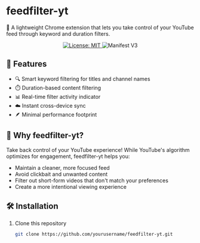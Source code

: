 # feedfilter-yt

🎯 A lightweight Chrome extension that lets you take control of your YouTube feed through keyword and duration filters.

<div align="center">
  <!-- Add badges here -->
  <a href="LICENSE">
    <img src="https://img.shields.io/badge/License-MIT-blue.svg" alt="License: MIT">
  </a>
  <img src="https://img.shields.io/badge/Manifest-V3-green" alt="Manifest V3">
</div>

## 🚀 Features
- 🔍 Smart keyword filtering for titles and channel names
- ⏱️ Duration-based content filtering
- 📊 Real-time filter activity indicator
- ☁️ Instant cross-device sync
- 🪶 Minimal performance footprint

## 🎯 Why feedfilter-yt?
Take back control of your YouTube experience! While YouTube's algorithm optimizes for engagement, feedfilter-yt helps you:
- Maintain a cleaner, more focused feed
- Avoid clickbait and unwanted content
- Filter out short-form videos that don't match your preferences
- Create a more intentional viewing experience

## 🛠️ Installation
1. Clone this repository
   ```bash
   git clone https://github.com/yourusername/feedfilter-yt.git